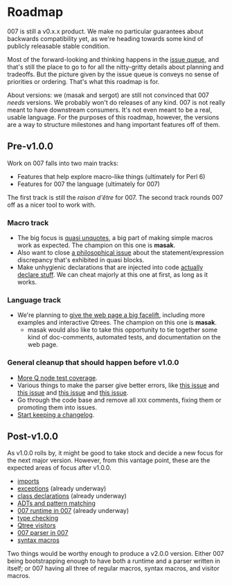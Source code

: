 # Roadmap

007 is still a v0.x.x product. We make no particular guarantees about backwards
compatibility yet, as we're heading towards some kind of publicly releasable
stable condition.

Most of the forward-looking and thinking happens in the [issue
queue](https://github.com/masak/007/issues), and that's still the place to go
to for all the nitty-gritty details about planning and tradeoffs. But the
picture given by the issue queue is conveys no sense of priorities or ordering.
That's what this roadmap is for.

About versions: we (masak and sergot) are still not convinced that 007 *needs*
versions. We probably won't do releases of any kind. 007 is not really meant to
have downstream consumers. It's not even meant to be a real, usable language.
For the purposes of this roadmap, however, the versions are a way to structure
milestones and hang important features off of them.

## Pre-v1.0.0

Work on 007 falls into two main tracks:

* Features that help explore macro-like things (ultimately for Perl 6)
* Features for 007 the language (ultimately for 007)

The first track is still the *raison d'être* for 007. The second track rounds
007 off as a nicer tool to work with.

### Macro track

* The big focus is [quasi unquotes](https://github.com/masak/007/issues/30), a
  big part of making simple macros work as expected. The champion on this one
  is **masak**.
* Also want to close [a philosophical
  issue](https://github.com/masak/007/issues/7) about the statement/expression
  discrepancy that's exhibited in quasi blocks.
* Make unhygienic declarations that are injected into code [actually declare
  stuff](https://github.com/masak/007/issues/88). We can cheat majorly at this
  one at first, as long as it works.

### Language track

* We're planning to [give the web page a big
  facelift](https://github.com/masak/007/issues/67), including more examples
  and interactive Qtrees. The champion on this one is **masak**.
    * masak would also like to take this opportunity to tie together some kind
      of doc-comments, automated tests, and documentation on the web page.

### General cleanup that should happen before v1.0.0

* [More Q node test coverage](https://github.com/masak/007/issues/52).
* Various things to make the parser give better errors, like [this
  issue](https://github.com/masak/007/issues/10) and [this
  issue](https://github.com/masak/007/issues/48) and [this
  issue](https://github.com/masak/007/issues/76) and [this
  issue](https://github.com/masak/007/issues/94).
* Go through the code base and remove all `XXX` comments, fixing them or
  promoting them into issues.
* [Start keeping a changelog](http://keepachangelog.com/).

## Post-v1.0.0

As v1.0.0 rolls by, it might be good to take stock and decide a new focus for
the next major version. However, from this vantage point, these are the
expected areas of focus after v1.0.0.

* [imports](https://github.com/masak/007/issues/53)
* [exceptions](https://github.com/masak/007/issues/65) (already underway)
* [class declarations](https://github.com/masak/007/issues/32) (already underway)
* [ADTs and pattern matching](https://github.com/masak/007/issues/34)
* [007 runtime in 007](https://github.com/masak/007/issues/51) (already underway)
* [type checking](https://github.com/masak/007/issues/33)
* [Qtree visitors](https://github.com/masak/007/issues/26)
* [007 parser in 007](https://github.com/masak/007/issues/38)
* [syntax macros](https://github.com/masak/007/issues/80)

Two things would be worthy enough to produce a v2.0.0 version. Either 007 being
bootstrapping enough to have both a runtime and a parser written in itself; or
007 having all three of regular macros, syntax macros, and visitor macros.
